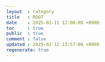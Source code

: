 ```yaml
---
layout  : category
title   : ROOT
date    : 2025-02-11 12:00:00 +0900
toc     : true
public  : true
comment : false
updated : 2025-02-12 13:57:00 +0900
regenerate: true
---
```


